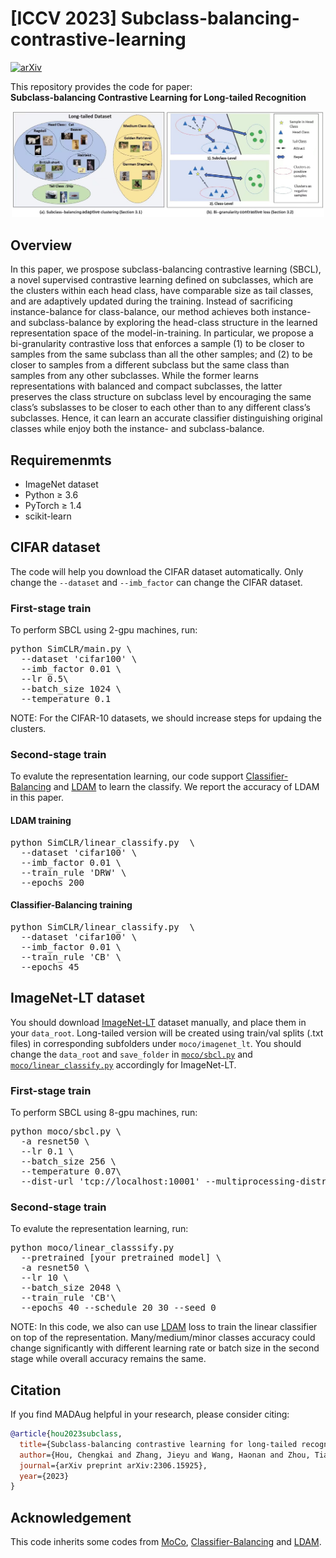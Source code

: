 # [ICCV 2023] Subclass-balancing-contrastive-learning
[![arXiv](https://img.shields.io/badge/arXiv-Paper-<COLOR>.svg)]([https://arxiv.org/abs/2306.15925])

This repository provides the  code for paper: <br>
**Subclass-balancing Contrastive Learning for Long-tailed Recognition**
<p align="center">
    <img src="./sbcl.jpg" width="500"><br>

  
## Overview
In this paper, we prospose subclass-balancing contrastive learning (SBCL),
a novel supervised contrastive learning defined on subclasses, which are the clusters within each
head class, have comparable size as tail classes, and are adaptively updated during the training.
Instead of sacrificing instance-balance for class-balance, our method achieves both instance- and
subclass-balance by exploring the head-class structure in the learned representation space of the
model-in-training. In particular, we propose a bi-granularity contrastive loss that enforces a sample
(1) to be closer to samples from the same subclass than all the other samples; and (2) to be closer to
samples from a different subclass but the same class than samples from any other subclasses. While
the former learns representations with balanced and compact subclasses, the latter preserves the class
structure on subclass level by encouraging the same class’s subslasses to be closer to each other than
to any different class’s subclasses. Hence, it can learn an accurate classifier distinguishing original
classes while enjoy both the instance- and subclass-balance.
## Requiremenmts
* ImageNet dataset
* Python ≥ 3.6
* PyTorch ≥ 1.4
* scikit-learn
## CIFAR dataset
The code will help you download the CIFAR dataset automatically. Only change the `--dataset` and `--imb_factor` can change the CIFAR dataset.
### First-stage train
To perform SBCL using 2-gpu machines, run:
<pre>python SimCLR/main.py \ 
  --dataset 'cifar100' \ 
  --imb_factor 0.01 \
  --lr 0.5\
  --batch_size 1024 \
  --temperature 0.1 
</pre>
NOTE:
For the CIFAR-10 datasets, we should increase steps for updaing the clusters.

### Second-stage train
To evalute the representation learning, our code support [Classifier-Balancing](https://arxiv.org/abs/1910.09217) and [LDAM](https://arxiv.org/abs/1906.07413) to learn the classify.
We report the accuracy of LDAM in this paper.
#### LDAM training 
<pre>python SimCLR/linear_classify.py  \
  --dataset 'cifar100' \ 
  --imb_factor 0.01 \
  --train_rule 'DRW' \
  --epochs 200 
</pre>
#### Classifier-Balancing  training 
<pre>python SimCLR/linear_classify.py  \
  --dataset 'cifar100' \ 
  --imb_factor 0.01 \
  --train_rule 'CB' \
  --epochs 45 
</pre>

## ImageNet-LT dataset
You should download [ImageNet-LT](http://image-net.org/download) dataset manually, and place them in your `data_root`. Long-tailed version will be created using train/val splits (.txt files) in corresponding subfolders under `moco/imagenet_lt`.
You should change the `data_root` and `save_folder` in [`moco/sbcl.py`](.moco/sbcl.py) and [`moco/linear_classify.py`](.moco/linear_classif.py) accordingly for ImageNet-LT.
### First-stage train
To perform SBCL using 8-gpu machines, run:
<pre>python moco/sbcl.py \ 
  -a resnet50 \ 
  --lr 0.1 \
  --batch_size 256 \
  --temperature 0.07\
  --dist-url 'tcp://localhost:10001' --multiprocessing-distributed --world-size 1 --rank 0 
</pre>

### Second-stage train
To evalute the representation learning, run:
<pre>python moco/linear_classsify.py 
  --pretrained [your pretrained model] \
  -a resnet50 \ 
  --lr 10 \
  --batch_size 2048 \
  --train_rule 'CB'\
  --epochs 40 --schedule 20 30 --seed 0
</pre>
NOTE: 
In this code, we also can use [LDAM](https://arxiv.org/abs/1906.07413) loss to train the linear classifier on top of the representation. Many/medium/minor classes accuracy could change significantly with different learning rate or batch size in the second stage while overall accuracy remains the same.

## Citation
If you find MADAug helpful in your research, please consider citing: 
```bibtex   
@article{hou2023subclass,
  title={Subclass-balancing contrastive learning for long-tailed recognition},
  author={Hou, Chengkai and Zhang, Jieyu and Wang, Haonan and Zhou, Tianyi},
  journal={arXiv preprint arXiv:2306.15925},
  year={2023}
}
```
## Acknowledgement
This code inherits some codes from [MoCo](https://github.com/facebookresearch/moco), [Classifier-Balancing](https://github.com/facebookresearch/classifier-balancing) and [LDAM](https://arxiv.org/abs/1906.07413).

